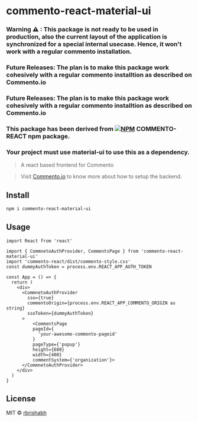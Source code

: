 # commento-react-material-ui

### **Warning** ⚠ : This package is not ready to be used in production, also the current layout of the application is synchronized for a special internal usecase. Hence, it won't work with a regular commento installation.

### **Future Releases**: The plan is to make this package work cohesively with a regular commento installtion as described on Commento.io

### **Future Releases**: The plan is to make this package work cohesively with a regular commento installtion as described on Commento.io

### This package has been derived from [![NPM](https://img.shields.io/npm/v/commento-react.svg)](https://www.npmjs.com/package/commento-react) COMMENTO-REACT npm package.

### Your project must use material-ui to use this as a dependency.

> A react based frontend for Commento

> Visit [Commento.io](https://commento.io/) to know more about how to setup the backend.

## Install

```bash
npm i commento-react-material-ui
```

## Usage

```tsx
import React from 'react'

import { CommnetoAuthProvider, CommentsPage } from 'commento-react-material-ui'
import 'commento-react/dist/commento-style.css'
const dummyAuthToken = process.env.REACT_APP_AUTH_TOKEN

const App = () => {
  return (
    <div>
      <CommnetoAuthProvider
        sso={true}
        commentoOrigin={process.env.REACT_APP_COMMENTO_ORIGIN as string}
        ssoToken={dummyAuthToken}
      >
          <CommentsPage
          pageId={
            'your-awesome-commento-pageid'
          }
          pageType={'popup'}
          height={600}
          width={400}
          commentSystem={'organization'}>
      </CommnetoAuthProvider>
    </div>
  )
}
```

## License

MIT © [rbrishabh](https://github.com/rbrishabh)
